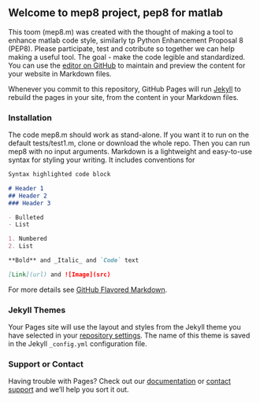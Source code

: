 ## Welcome to mep8 project, pep8 for matlab
This toom (mep8.m) was created with the thought of making a tool to enhance matlab code style, similarly tp Python Enhancement Proposal 8 (PEP8).
Please participate, test and cotribute so together we can help making a useful tool. The goal - make the code legible and standardized.
You can use the [editor on GitHub](https://github.com/yuval-harpaz/mep8/edit/master/README.md) to maintain and preview the content for your website in Markdown files.

Whenever you commit to this repository, GitHub Pages will run [Jekyll](https://jekyllrb.com/) to rebuild the pages in your site, from the content in your Markdown files.

### Installation
The code mep8.m should work as stand-alone. If you want it to run on the default tests/test1.m, clone or download the whole repo. Then you can run mep8 with no input arguments.
Markdown is a lightweight and easy-to-use syntax for styling your writing. It includes conventions for

```markdown
Syntax highlighted code block

# Header 1
## Header 2
### Header 3

- Bulleted
- List

1. Numbered
2. List

**Bold** and _Italic_ and `Code` text

[Link](url) and ![Image](src)
```

For more details see [GitHub Flavored Markdown](https://guides.github.com/features/mastering-markdown/).

### Jekyll Themes

Your Pages site will use the layout and styles from the Jekyll theme you have selected in your [repository settings](https://github.com/yuval-harpaz/mep8/settings). The name of this theme is saved in the Jekyll `_config.yml` configuration file.

### Support or Contact

Having trouble with Pages? Check out our [documentation](https://help.github.com/categories/github-pages-basics/) or [contact support](https://github.com/contact) and we’ll help you sort it out.
